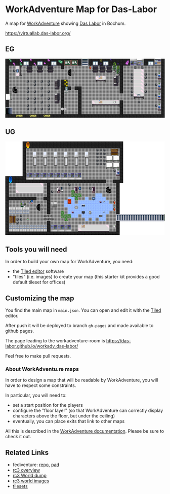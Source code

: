 # WorkAdventure Map for Das-Labor

A map for [WorkAdventure](https://workadventu.re) showing 
[Das Labor](https://das-labor.org) in Bochum.


https://virtuallab.das-labor.org/

## EG

![Bild](main.png)

## UG

![Bild](basement.png)


## Tools you will need

In order to build your own map for WorkAdventure, you need:

- the [Tiled editor](https://www.mapeditor.org/) software
- "tiles" (i.e. images) to create your map (this starter kit provides a good default tileset for offices)

## Customizing the map

You find the main map in `main.json`. You can open and edit
it with the [Tiled](https://www.mapeditor.org/) editor.

After push it will be deployed to branch `gh-pages` and made available to
github pages.

The page leading to the workadventure-room is
https://das-labor.github.io/workadv_das-labor/

Feel free to make pull requests.

### About WorkAdventu.re maps

In order to design a map that will be readable by WorkAdventure, you will have to respect some constraints.

In particular, you will need to:

- set a start position for the players
- configure the "floor layer" (so that WorkAdventure can correctly display characters above the floor, but under the ceiling)
- eventually, you can place exits that link to other maps

All this is described in the [WorkAdventure documentation](https://workadventu.re/create-map.html#about-workadventu-re-maps).
Please be sure to check it out. 

## Related Links

- fediventure: [repo](https://gitlab.com/fediventure/fediventure), [pad](https://pad.inf.re/p/fediventure)
- [rc3 overview](https://miro.com/app/board/o9J_laWLPI8=/)
- [rc3 World dump](https://github.com/rC3XBill/rC3World)
- [rc3 world images](https://archive.org/details/rc3_complete/)
- [tilesets](https://opengameart.org/content/terrain-transitions)
